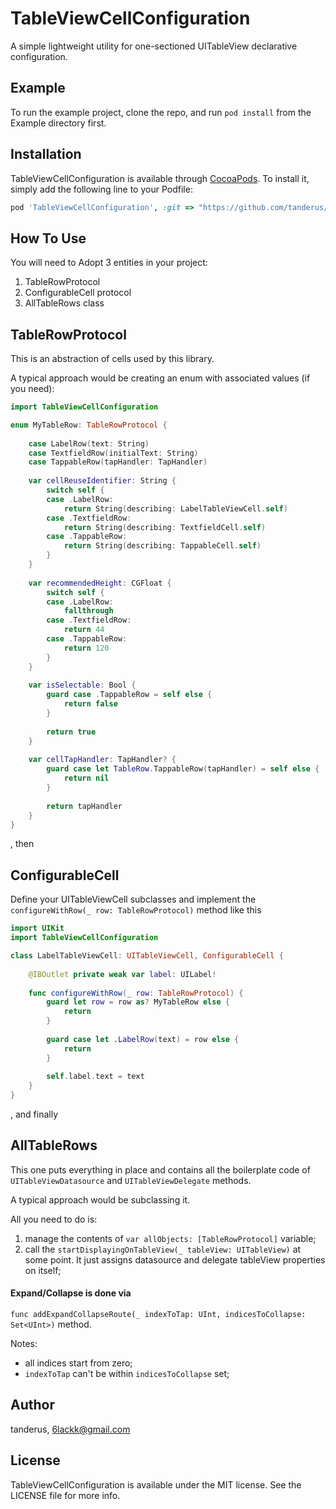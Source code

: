 # TableViewCellConfiguration

A simple lightweight utility for one-sectioned UITableView declarative configuration.

## Example

To run the example project, clone the repo, and run `pod install` from the Example directory first.

## Installation

TableViewCellConfiguration is available through [CocoaPods](https://cocoapods.org). To install
it, simply add the following line to your Podfile:

```ruby
pod 'TableViewCellConfiguration', :git => "https://github.com/tanderus/TableViewCellConfiguration"
```



## How To Use

You will need to Adopt 3 entities in your project:

1. TableRowProtocol
2. ConfigurableCell protocol
3. AllTableRows class



## TableRowProtocol

This is an abstraction of cells used by this library.

A typical approach would be creating an enum with associated values (if you need):

```swift
import TableViewCellConfiguration

enum MyTableRow: TableRowProtocol {
    
    case LabelRow(text: String)
    case TextfieldRow(initialText: String)
    case TappableRow(tapHandler: TapHandler)
    
    var cellReuseIdentifier: String {
        switch self {
        case .LabelRow:
            return String(describing: LabelTableViewCell.self)
        case .TextfieldRow:
            return String(describing: TextfieldCell.self)
        case .TappableRow:
            return String(describing: TappableCell.self)
        }
    }
    
    var recommendedHeight: CGFloat {
        switch self {
        case .LabelRow:
            fallthrough
        case .TextfieldRow:
            return 44
        case .TappableRow:
            return 120
        }
    }
    
    var isSelectable: Bool {
        guard case .TappableRow = self else {
            return false
        }
        
        return true
    }
    
    var cellTapHandler: TapHandler? {
        guard case let TableRow.TappableRow(tapHandler) = self else {
            return nil
        }
        
        return tapHandler
    }
}

```



, then

## ConfigurableCell 

Define your UITableViewCell subclasses and implement the `configureWithRow(_ row: TableRowProtocol)` method like this

```swift
import UIKit
import TableViewCellConfiguration

class LabelTableViewCell: UITableViewCell, ConfigurableCell {
    
    @IBOutlet private weak var label: UILabel!
    
    func configureWithRow(_ row: TableRowProtocol) {
        guard let row = row as? MyTableRow else {
            return
        }
        
        guard case let .LabelRow(text) = row else {
            return
        }
        
        self.label.text = text
    }
}
```

, and finally

## AllTableRows

This one puts everything in place and contains all the boilerplate code of `UITableViewDatasource` and `UITableViewDelegate` methods.

A typical approach would be subclassing it. 

All you need to do is:

1.  manage the contents of `var allObjects: [TableRowProtocol]`  variable;
2.  call the `startDisplayingOnTableView(_ tableView: UITableView)` at some point. It just assigns datasource and delegate tableView properties on itself;



#### Expand/Collapse is done via

`func addExpandCollapseRoute(_ indexToTap: UInt, indicesToCollapse: Set<UInt>)` method.

Notes:

- all indices start from zero;
- `indexToTap` can't be within `indicesToCollapse` set;

## Author

tanderus, 6lackk@gmail.com

## License

TableViewCellConfiguration is available under the MIT license. See the LICENSE file for more info.
